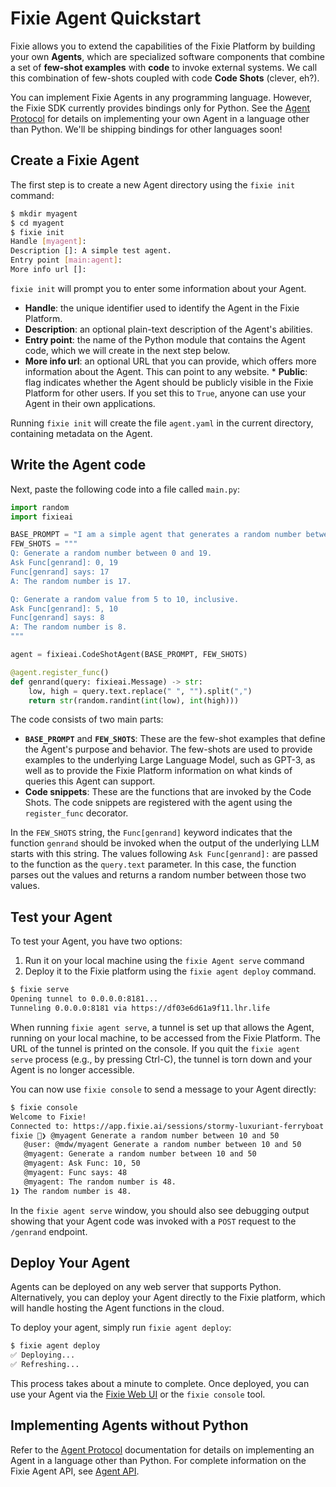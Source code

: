 # Fixie Agent Quickstart

Fixie allows you to extend the capabilities of the Fixie Platform by building your own **Agents**, which are specialized software components that combine a set of **few-shot examples** with **code** to invoke external systems. We call this combination of few-shots coupled with code **Code Shots** (clever, eh?).

You can implement Fixie Agents in any programming language. However, the Fixie SDK currently provides bindings only for Python. See the [Agent Protocol](agent-protocol.md) for details on implementing your own Agent in a language other than Python. We'll be shipping bindings for other languages soon!

## Create a Fixie Agent

The first step is to create a new Agent directory using the `fixie init` command:

```bash
$ mkdir myagent
$ cd myagent
$ fixie init
Handle [myagent]: 
Description []: A simple test agent.
Entry point [main:agent]: 
More info url []: 
```

`fixie init` will prompt you to enter some information about your Agent.
* **Handle**: the unique identifier used to identify the Agent in the Fixie Platform. 
* **Description**: an optional plain-text description of the Agent's abilities.
* **Entry point**: the name of the Python module that contains the Agent code, which we will create in the next step below.
* **More info url**: an optional URL that you can provide, which offers more information about the Agent. This can point to any website. * **Public**: flag indicates whether the Agent should be publicly visible in the Fixie Platform for other users. If you set this to `True`, anyone can use your Agent in their own applications.

Running `fixie init` will create the file `agent.yaml` in the current directory, containing metadata on the Agent.

## Write the Agent code

Next, paste the following code into a file called `main.py`:

```python
import random
import fixieai

BASE_PROMPT = "I am a simple agent that generates a random number between two given values."
FEW_SHOTS = """
Q: Generate a random number between 0 and 19.
Ask Func[genrand]: 0, 19
Func[genrand] says: 17
A: The random number is 17.

Q: Generate a random value from 5 to 10, inclusive.
Ask Func[genrand]: 5, 10
Func[genrand] says: 8
A: The random number is 8.
"""

agent = fixieai.CodeShotAgent(BASE_PROMPT, FEW_SHOTS)

@agent.register_func()
def genrand(query: fixieai.Message) -> str:
    low, high = query.text.replace(" ", "").split(",")
    return str(random.randint(int(low), int(high)))
```

The code consists of two main parts:

* **`BASE_PROMPT`** and **`FEW_SHOTS`**: These are the few-shot examples that define the Agent's purpose and behavior. The few-shots are used to provide examples to the underlying Large Language Model, such as GPT-3, as well as to provide the Fixie Platform information on what kinds of queries this Agent can support.
* **Code snippets**: These are the functions that are invoked by the Code Shots. The code snippets are registered with the agent using the `register_func` decorator.

In the `FEW_SHOTS` string, the `Func[genrand]` keyword indicates that the function `genrand` should be invoked when the output of the underlying LLM starts with this string. The values following `Ask Func[genrand]:` are passed to the function as the `query.text` parameter. In this case, the function parses out the values and returns a random number between those two values.

## Test your Agent

To test your Agent, you have two options: 
1. Run it on your local machine using the `fixie Agent serve` command
1. Deploy it to the Fixie platform using the `fixie agent deploy` command.

```bash
$ fixie serve
Opening tunnel to 0.0.0.0:8181...
Tunneling 0.0.0.0:8181 via https://df03e6d61a9f11.lhr.life
```

When running `fixie agent serve`, a tunnel is set up that allows the Agent, running on your local machine, to be accessed from the Fixie Platform. The URL of the tunnel is printed on the console. If you quit the `fixie agent serve` process (e.g., by pressing Ctrl-C), the
tunnel is torn down and your Agent is no longer accessible.

You can now use `fixie console` to send a message to your Agent directly:

```bash
$ fixie console
Welcome to Fixie!
Connected to: https://app.fixie.ai/sessions/stormy-luxuriant-ferryboat
fixie 🦊❯ @myagent Generate a random number between 10 and 50
   @user: @mdw/myagent Generate a random number between 10 and 50
   @myagent: Generate a random number between 10 and 50
   @myagent: Ask Func: 10, 50
   @myagent: Func says: 48
   @myagent: The random number is 48.
1❯ The random number is 48.
```

In the `fixie agent serve` window, you should also see debugging output showing that your Agent code was invoked with a `POST` request to the `/genrand` endpoint.

## Deploy Your Agent

Agents can be deployed on any web server that supports Python. Alternatively, you can deploy your Agent directly to the Fixie platform, which will handle hosting the Agent functions in the cloud.

To deploy your agent, simply run `fixie agent deploy`:

```bash
$ fixie agent deploy
✅ Deploying...
✅ Refreshing...
```

This process takes about a minute to complete. Once deployed, you can use your Agent via the [Fixie Web UI](http://app.fixie.ai) or the `fixie console` tool.

## Implementing Agents without Python

Refer to the [Agent Protocol](agent-protocol.md) documentation for details on implementing an Agent in a language other than Python. For complete information on the Fixie Agent API, see [Agent API](agents.md).